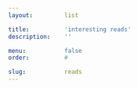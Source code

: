```yaml
---
layout:         list

title:          'interesting reads'
description:    ''

menu:           false
order:          #

slug:           reads
---
```

